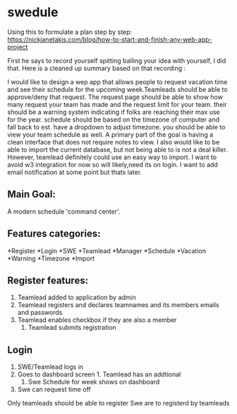 # swedule
Using this to formulate a plan step by step:
https://nickjanetakis.com/blog/how-to-start-and-finish-any-web-app-project

First he says to record yourself spitting balling your idea with yourself, I did that. Here is a cleaned up summary based on that recording :


I would like to design a wep app that allows people to request vacation time and see their schedule for the upcoming week.Teamleads should be able to approve/deny that request. The request page should be able to show how many request your team has made and the request limit for your team. their should be a warning system indicating if folks are reaching their max use for the year. schedule should be based on the timezone of computer and fall back to est. have a dropdown to adjust timezone. you should be able to view your team schedule as well. A primary part of the goal is having a clean interface that does not require notes to view. I also would like to be able to import the current database, but not being able to is not a deal killer. However, teamlead definitely could use an easy way to import. I want to avoid w3 integration for now so will likely,need its on login. I want to add email notification at some point but thats later.

## Main Goal:
A modern schedule 'command center'.

## Features categories:
*Register
*Login
*SWE
*Teamlead
*Manager
*Schedule
*Vacation
*Warning
*Timezone
*Import

## Register features:
1. Teamlead added to application by admin 
  1. Teamlead registers and declares teamnames and its members emails and passwords
   1. Teamlead enables checkbox if they are also a member
      1. Teamlead submits registration
      
## Login
1. SWE/Teamlead logs in
  1. Goes to dashboard screen
    1. Teamlead has an addtional 
      1. Swe Schedule for week shows on dashboard
1. Swe can request time off
 



Only teamleads should be able to register
Swe are to registerd by teamleads
